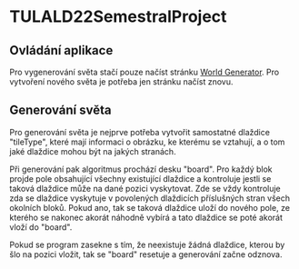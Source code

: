 # TULALD22SemestralProject
## Ovládání aplikace

Pro vygenerování světa stačí pouze načíst stránku  [World Generator](https://tulald22semestralproject.github.io/TULALD22SemestralProject/). Pro vytvoření nového světa je potřeba jen stránku načíst znovu.

## Generování světa

Pro generování světa je nejprve potřeba vytvořit samostatné dlaždice "tileType", které mají informaci o obrázku, ke kterému se vztahují, a o tom jaké dlaždice mohou být na jakých stranách.

Při generování pak algoritmus prochází desku "board". Pro každý blok projde pole obsahující všechny existující dlaždice a kontroluje jestli se taková dlaždice může na dané pozici vyskytovat. Zde se vždy kontroluje zda se dlaždice vyskytuje v povolených dlaždicích příslušných stran všech okolních bloků. Pokud ano, tak se taková dlaždice uloží do nového pole, ze kterého se nakonec akorát náhodně vybírá a tato dlaždice se poté akorát vloží do "board".

Pokud se program zasekne s tím, že neexistuje žádná dlaždice, kterou by šlo na pozici vložit, tak se "board" resetuje a generování začne odznova.
